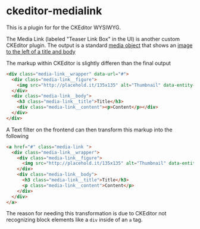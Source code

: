 # ckeditor-medialink

This is a plugin for for the CKEditor WYSIWYG.

The Media Link (labeled "Teaser Link Box" in the UI) is another custom CKEditor
plugin. The output is a standard
[media object](https://css-tricks.com/media-object-bunch-ways/) that shows an
[image to the left of a title and body](http://ucd-one-patternlab.s3-website-us-west-1.amazonaws.com/?p=molecules-media-link)

The markup within CKEditor is slightly differen than the final output
```html
<div class="media-link__wrapper" data-url="#">
  <div class="media-link__figure">
    <img src="http://placehold.it/135x135" alt="Thumbnail" data-entity-type="file" />
  </div>
  <div class="media-link__body">
    <h3 class="media-link__title">Title</h3>
    <div class="media-link__content"><p>Content</p></div>
  </div>
</div>
```
A Text filter on the frontend can then transform this markup into the following
```html
<a href="#" class="media-link ">
  <div class="media-link__wrapper">
    <div class="media-link__figure">
      <img src="http://placehold.it/135x135" alt="Thumbnail" data-entity-type="file" />
    </div>
    <div class="media-link__body">
      <h3 class="media-link__title">Title</h3>
      <p class="media-link__content">Content</p>
    </div>
  </div>
</a>
```
The reason for needing this transformation is due to CKEditor not recognizing
block elements like a `div` inside of an `a` tag.
